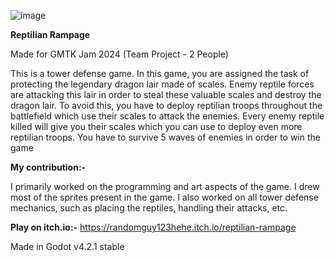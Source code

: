 ![image](https://github.com/user-attachments/assets/a118a6ed-2dc5-4b3d-b4bc-a161bff222d8)

**Reptilian Rampage**

Made for GMTK Jam 2024 (Team Project - 2 People)

This is a tower defense game. In this game, you are assigned the task of protecting the legendary dragon lair made of scales. Enemy reptile forces are attacking this lair in order to steal these valuable scales and destroy the dragon lair. To avoid this, you have to deploy reptilian troops throughout the battlefield which use their scales to attack the enemies. Every enemy reptile killed will give you their scales which you can use to deploy even more reptilian troops. You have to survive 5 waves of enemies in order to win the game

**My contribution:-**

I primarily worked on the programming and art aspects of the game. I drew most of the sprites present in the game. I also worked on all tower defense mechanics, such as placing the reptiles, handling their attacks, etc.

**Play on itch.io:-**
https://randomguy123hehe.itch.io/reptilian-rampage

Made in Godot v4.2.1 stable
